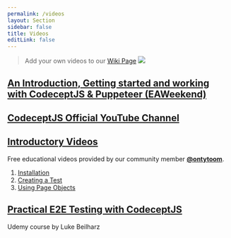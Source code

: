 ```yaml
---
permalink: /videos
layout: Section
sidebar: false
title: Videos
editLink: false
---
```


> Add your own videos to our [Wiki Page](https://github.com/codeceptjs/CodeceptJS/wiki/Videos)
[![](http://i3.ytimg.com/vi/BRMWstiOTks/maxresdefault.jpg)](https://www.youtube.com/watch?v=BRMWstiOTks)

## [An Introduction, Getting started and working with CodeceptJS & Puppeteer (EAWeekend)](https://www.youtube.com/watch?v=BRMWstiOTks)

## [CodeceptJS Official YouTube Channel](https://www.youtube.com/channel/UCEs4030bmtonyDhTHEXa_2g)

## [Introductory Videos](https://www.youtube.com/watch?v=FPFG1rBNJ64&list=PLcFXthgti9Lt4SjSvL1ALDg6dOeTC0TvT)

Free educational videos provided by our community member **[@ontytoom](http://github.com/ontytoom)**.

1. [Installation](https://www.youtube.com/watch?v=FPFG1rBNJ64)
1. [Creating a Test](https://www.youtube.com/watch?v=mdQZjL3h9d0)
1. [Using Page Objects](https://www.youtube.com/watch?v=s677_6VctjQ)

## [Practical E2E Testing with CodeceptJS](https://www.udemy.com/practical-e2e-testing-with-codeceptjs/)

Udemy course by Luke Beilharz


